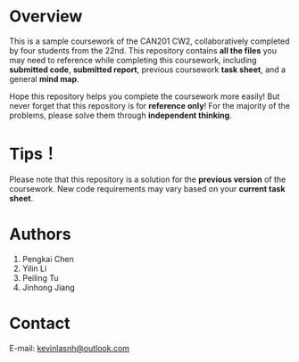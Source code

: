 # Overview
This is a sample coursework of the CAN201 CW2, collaboratively completed by four students from the 22nd. This repository contains **all the files** you may need to reference while completing this coursework, including **submitted code**, **submitted report**, previous coursework **task sheet**, and a general **mind map**.


Hope this repository helps you complete the coursework more easily! But never forget that this repository is for **reference only**! For the majority of the problems, please solve them through **independent thinking**.

# Tips！
Please note that this repository is a solution for the **previous version** of the coursework. New code requirements may vary based on your **current task sheet**.

# Authors
1. Pengkai Chen
2. Yilin Li
3. Peiling Tu
4. Jinhong Jiang

# Contact
E-mail: kevinlasnh@outlook.com
